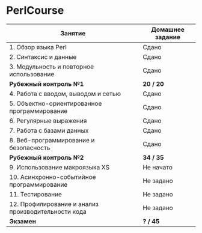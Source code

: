 # PerlCourse
| Занятие                                             | Домашнее задание |
| --------------------------------------------------- | ---------------- |
| 1. Обзор языка Perl                                 | Сдано            |
| 2. Синтаксис и данные                               | Сдано            |
| 3. Модульность и повторное использование            | Сдано            |
| <b>Рубежный контроль №1</b>                         | <b>20 / 20</b>   |
| 4. Работа с вводом, выводом и сетью                 | Сдано            |
| 5. Объектно-ориентированное программирование        | Сдано            |
| 6. Регулярные выражения                             | Сдано            |
| 7. Работа с базами данных                           | Сдано            |
| 8. Веб-программирование и безопасность              | Сдано            |
| <b>Рубежный контроль №2</b>                         | <b>34 / 35</b>    |
| 9. Использование макроязыка XS                      | Не начато        |
| 10. Асинхронно-событийное программирование          | Не задано        |
| 11. Тестирование                                    | Не задано        |
| 12. Профилирование и анализ производительности кода | Не задано        |
| <b>Экзамен</b>                                      | <b>? / 45</b>    |